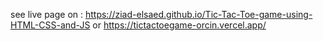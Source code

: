 see live page on : https://ziad-elsaed.github.io/Tic-Tac-Toe-game-using-HTML-CSS-and-JS 
or https://tictactoegame-orcin.vercel.app/
